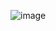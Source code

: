 ![image](https://github.com/pjisiddhantsingh/HDL/assets/159141612/37f5d7f2-68eb-44ac-9456-b7e525d2e72b)

